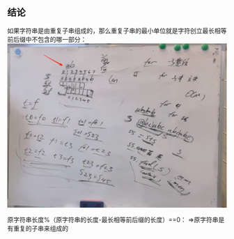 ## 结论
如果字符串是由重复子串组成的，那么重复子串的最小单位就是字符创立最长相等前后缀中不包含的哪一部分：
![img_6.png](img_6.png)

原字符串长度%（原字符串的长度-最长相等前后缀的长度）==0：
=>原字符串是有重复的子串来组成的